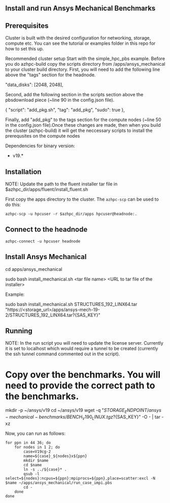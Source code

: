 ## Install and run Ansys Mechanical Benchmarks

## Prerequisites

Cluster is built with the desired configuration for networking, storage, compute etc. You can see the tutorial or examples folder in this repo for how to set this up.

Recommended cluster setup
Start with the simple_hpc_pbs example. Before you do azhpc-build copy the scripts directory from <azurehpc>/apps/ansys_mechanical to your cluster build directory. First, you will need to add the following line above the "tags" section for the headnode.

"data_disks": [2048, 2048],
    
 Second, add the following section in the scripts section above the pbsdownload piece (~line 90 in the config.json file). 

{
    "script": "add_pkg.sh",
     "tag": "add_pkg",
     "sudo": true
},

Finally, add "add_pkg" to the tags section for the compute nodes (~line 50 in the config.json file).Once these changes are made, then when you build the cluster (azhpc-build) it will get the neccessary scripts to install the prerequsites on the compute nodes

Dependencies for binary version:

* v19.*

## Installation

NOTE: Update the path to the fluent installer tar file in $azhpc_dir/apps/fluent/install_fluent.sh

First copy the apps directory to the cluster.  The `azhpc-scp` can be used to do this:

```
azhpc-scp -u hpcuser -r $azhpc_dir/apps hpcuser@headnode:.
```

## Connect to the headnode

```
azhpc-connect -u hpcuser headnode
```

## Install Ansys Mechanical
cd apps/ansys_mechanical

sudo bash install_mechanical.sh \<tar file name\> \<URL to tar file of the installer\>

Example:

sudo bash install_mechanical.sh STRUCTURES_192_LINX64.tar "https://<storage_url>/apps/ansys-mech-19-2/STRUCTURES_192_LINX64.tar?{SAS_KEY}"


## Running

NOTE: In the run script you will need to update the license server.  Currently it is set to localhost which would require a tunnel to be created (currently the ssh tunnel command commented out in the script).

# Copy over the benchmarks. You will need to provide the correct path to the benchmarks.
mkdir -p ~/ansys/v19
cd ~/ansys/v19
wget -q "${STORAGE_ENDPOINT}/ansys-mechanical-benchmarks/BENCH_V190_LINUX.tgz?${SAS_KEY}" -O - | tar -xz

Now, you can run as follows:

```
for ppn in 44 36; do
    for nodes in 1 2; do
        case=V19cg-2
        name=${case}_${nodes}x${ppn}
        mkdir $name
        cd $name
        ln -s ../${case}* .
        qsub -l select=${nodes}:ncpus=${ppn}:mpiprocs=${ppn},place=scatter:excl -N $name ~/apps/ansys_mechanical/run_case_impi.pbs
        cd -
    done
done
```
